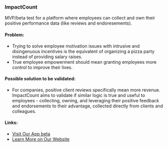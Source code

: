 ### ImpactCount

MVP/beta test for a platform where employees can collect and own their positive performance data (like reviews and endoresements).

#### Problem:

- Trying to solve employee motivation issues with intrusive and disingenuous incentives is the equivalent of organizing a pizza party instead of providing salary raises. 
- True employee empowerment should mean granting employees more control to improve their lives.

#### Possible solution to be validated:

- For companies, positive client reviews specifically mean more revenue. ImpactCount aims to validate if similar logic is true and useful to employees - collecting, owning, and leveraging their positive feedback and endorsements to their advantage, collected directly from clients and colleagues.

#### Links:

- [Visit Our App beta](https://www.app.impactcount.com)
- [Learn More on Our Website](https://www.impactcount.com)